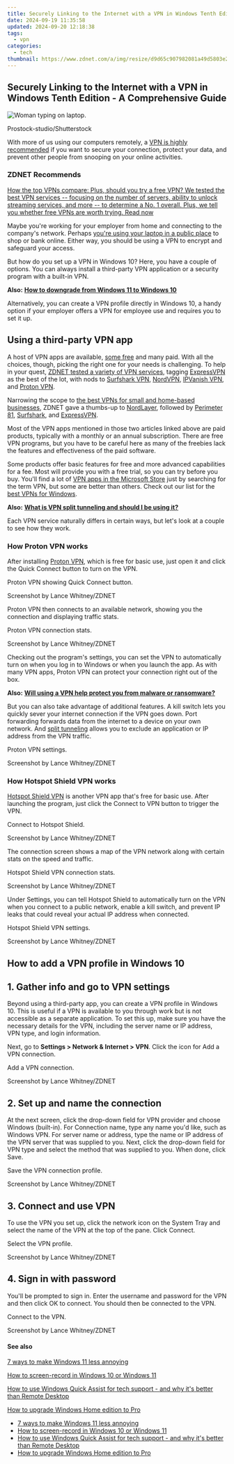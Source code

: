 ```yaml
---
title: Securely Linking to the Internet with a VPN in Windows Tenth Edition - A Comprehensive Guide
date: 2024-09-19 11:35:58
updated: 2024-09-20 12:18:38
tags:
  - vpn
categories:
  - tech
thumbnail: https://www.zdnet.com/a/img/resize/d9d65c907982081a49d5803e2cf5d6d365f08c33/2021/09/10/aa6b68a0-6821-4508-ad08-1495fdc63720/shutterstock-1660017136.jpg?width=278&height=156&fit=crop&auto=webp
---
```


## Securely Linking to the Internet with a VPN in Windows Tenth Edition - A Comprehensive Guide

![Woman typing on laptop.](https://www.zdnet.com/a/img/resize/5f1215c847d774fdacb17395f8a74fb44b411b57/2021/09/10/aa6b68a0-6821-4508-ad08-1495fdc63720/shutterstock-1660017136.jpg?auto=webp&width=1280)

Prostock-studio/Shutterstock

With more of us using our computers remotely, a [VPN is highly recommended](https://www.zdnet.com/article/what-is-a-vpn-and-how-does-it-work/) if you want to secure your connection, protect your data, and prevent other people from snooping on your online activities. 

### **ZDNET** Recommends

[How the top VPNs compare: Plus, should you try a free VPN? We tested the best VPN services -- focusing on the number of servers, ability to unlock streaming services, and more -- to determine a No. 1 overall. Plus, we tell you whether free VPNs are worth trying.  Read now](https://www.zdnet.com/article/best-vpn/)

Maybe you're working for your employer from home and connecting to the company's network. Perhaps [you're using your laptop in a public place](https://www.zdnet.com/article/connecting-to-public-wi-fi-heres-how-to-protect-your-data-and-your-device/) to shop or bank online. Either way, you should be using a VPN to encrypt and safeguard your access.

But how do you set up a VPN in Windows 10? Here, you have a couple of options. You can always install a third-party VPN application or a security program with a built-in VPN. 

**Also:** [**How to downgrade from Windows 11 to Windows 10**](https://www.zdnet.com/article/how-to-downgrade-from-windows-11-to-windows-10/)

Alternatively, you can create a VPN profile directly in Windows 10, a handy option if your employer offers a VPN for employee use and requires you to set it up.

## Using a third-party VPN app

A host of VPN apps are available, [some free](https://www.zdnet.com/article/best-free-vpn/) and many paid. With all the choices, though, picking the right one for your needs is challenging. To help in your quest, [ZDNET tested a variety of VPN services](https://www.zdnet.com/article/best-vpn/), tagging [ExpressVPN](https://go.expressvpn.com/c/159047/1330033/16063?&sharedid=zdnet&partnerpropertyid=1980086&u=https%3A%2F%2Fwww.expressvpn.com%2F&subId1=zd-%5F%5FCOM%5FCLICK%5FID%5F%5F-dtp) as the best of the lot, with nods to [Surfshark VPN](https://shop-links.co/link/?exclusive=1&publisher_slug=itechdaily19598&url=https%3A%2F%2Fget.surfshark.net%2Faff%255Fc%3Foffer%255Fid%3D786%26aff%255Fid%3D1511%26source%3Dzdnet%26aff%255Fsub%3Dzd-%255F%255FCOM%255FCLICK%255FID%255F%255F-dtp), [NordVPN](https://go.nordvpn.net/aff%5Fc?offer%5Fid=378&aff%5Fid=307&source=zdnet&aff%5Fsub=zd-%5F%5FCOM%5FCLICK%5FID%5F%5F-dtp), [IPVanish VPN](https://www.anrdoezrs.net/click-9041660-15197599-1647268487000?sid=zd-%5F%5FCOM%5FCLICK%5FID%5F%5F-dtp), and [Proton VPN](https://go.getproton.me/aff%5Fc?offer%5Fid=25&aff%5Fid=4706&source=ZDNET&aff%5Fsub=zd-%5F%5FCOM%5FCLICK%5FID%5F%5F-dtp). 

Narrowing the scope to [the best VPNs for small and home-based businesses](https://www.zdnet.com/article/best-vpn-for-small-and-home-based-businesses/), ZDNET gave a thumbs-up to [NordLayer](https://nordlayer.com/), followed by [Perimeter 81](https://shareasale.com/r.cfm?b=1595305&u=4338022&m=100200&afftrack=techidaily&urllink=https%3A%2F%2Fimp.i110150.net%2Fr5bmpn), [Surfshark](https://shop-links.co/link/?exclusive=1&publisher_slug=itechdaily19598&url=https%3A%2F%2Fget.surfshark.net%2Faff%255Fc%3Foffer%255Fid%3D786%26aff%255Fid%3D1511%26source%3Dzdnet%26aff%255Fsub%3Dzd-%255F%255FCOM%255FCLICK%255FID%255F%255F-dtp), and [ExpressVPN](https://go.expressvpn.com/c/159047/1330033/16063?&sharedid=zdnet&partnerpropertyid=1980086&u=https%3A%2F%2Fwww.expressvpn.com%2F&subId1=zd-%5F%5FCOM%5FCLICK%5FID%5F%5F-dtp).

Most of the VPN apps mentioned in those two articles linked above are paid products, typically with a monthly or an annual subscription. There are free VPN programs, but you have to be careful here as many of the freebies lack the features and effectiveness of the paid software.

Some products offer basic features for free and more advanced capabilities for a fee. Most will provide you with a free trial, so you can try before you buy. You'll find a lot of [VPN apps in the Microsoft Store](https://click.linksynergy.com/deeplink?id=IokOf8qagZo&mid=24542&u1=zd-%5F%5FCOM%5FCLICK%5FID%5F%5F-dtp&murl=https%3A%2F%2Fapps.microsoft.com%2Fstore%2Fsearch%2Fvpn) just by searching for the term VPN, but some are better than others. Check out our list for the [best VPNs for Windows](https://www.zdnet.com/article/best-vpn-for-windows-pc/).

**Also:** [**What is VPN split tunneling and should I be using it?**](https://www.zdnet.com/article/what-is-vpn-split-tunneling/)

Each VPN service naturally differs in certain ways, but let's look at a couple to see how they work.

### How Proton VPN works

After installing [Proton VPN](https://go.getproton.me/aff%5Fc?offer%5Fid=25&aff%5Fid=4706&source=ZDNET&aff%5Fsub=zd-%5F%5FCOM%5FCLICK%5FID%5F%5F-dtp), which is free for basic use, just open it and click the Quick Connect button to turn on the VPN.

Proton VPN showing Quick Connect button.

Screenshot by Lance Whitney/ZDNET

Proton VPN then connects to an available network, showing you the connection and displaying traffic stats.

Proton VPN connection stats.

Screenshot by Lance Whitney/ZDNET

Checking out the program's settings, you can set the VPN to automatically turn on when you log in to Windows or when you launch the app. As with many VPN apps, Proton VPN can protect your connection right out of the box. 

**Also:** [**Will using a VPN help protect you from malware or ransomware?**](https://www.zdnet.com/article/will-using-a-vpn-help-protect-me-from-malware-or-ransomware/)

But you can also take advantage of additional features. A kill switch lets you quickly sever your internet connection if the VPN goes down. Port forwarding forwards data from the internet to a device on your own network. And [split tunneling](https://www.zdnet.com/article/what-is-vpn-split-tunneling/) allows you to exclude an application or IP address from the VPN traffic.

Proton VPN settings.

Screenshot by Lance Whitney/ZDNET

### How Hotspot Shield VPN works

[Hotspot Shield VPN](https://hotspotshield.bvrd.net/c/159047/64013/1691?&sharedId=zdnet&u=https%3A%2F%2Fwww.hotspotshield.com%2F&subId1=zd-%5F%5FCOM%5FCLICK%5FID%5F%5F-dtp) is another VPN app that's free for basic use. After launching the program, just click the Connect to VPN button to trigger the VPN.

Connect to Hotspot Shield.

Screenshot by Lance Whitney/ZDNET

The connection screen shows a map of the VPN network along with certain stats on the speed and traffic.

Hotspot Shield VPN connection stats.

Screenshot by Lance Whitney/ZDNET

Under Settings, you can tell Hotspot Shield to automatically turn on the VPN when you connect to a public network, enable a kill switch, and prevent IP leaks that could reveal your actual IP address when connected.

Hotspot Shield VPN settings.

Screenshot by Lance Whitney/ZDNET

## How to add a VPN profile in Windows 10 

## 1\. Gather info and go to VPN settings

Beyond using a third-party app, you can create a VPN profile in Windows 10\. This is useful if a VPN is available to you through work but is not accessible as a separate application. To set this up, make sure you have the necessary details for the VPN, including the server name or IP address, VPN type, and login information.

Next, go to **Settings > Network & Internet > VPN**. Click the icon for Add a VPN connection.

Add a VPN connection.

Screenshot by Lance Whitney/ZDNET

## 2\. Set up and name the connection

At the next screen, click the drop-down field for VPN provider and choose Windows (built-in). For Connection name, type any name you'd like, such as Windows VPN. For server name or address, type the name or IP address of the VPN server that was supplied to you. Next, click the drop-down field for VPN type and select the method that was supplied to you. When done, click Save.

Save the VPN connection profile.

Screenshot by Lance Whitney/ZDNET

## 3\. Connect and use VPN

To use the VPN you set up, click the network icon on the System Tray and select the name of the VPN at the top of the pane. Click Connect.

Select the VPN profile.

Screenshot by Lance Whitney/ZDNET

## 4\. Sign in with password

You'll be prompted to sign in. Enter the username and password for the VPN and then click OK to connect. You should then be connected to the VPN.

Connect to the VPN.

Screenshot by Lance Whitney/ZDNET

#### See also

[7 ways to make Windows 11 less annoying](https://www.zdnet.com/article/seven-ways-to-make-windows-11-less-annoying/ "7 ways to make Windows 11 less annoying")

[How to screen-record in Windows 10 or Windows 11](https://www.zdnet.com/article/how-to-screen-record-in-windows-10-or-11/ "How to screen-record in Windows 10 or Windows 11")

[How to use Windows Quick Assist for tech support - and why it's better than Remote Desktop](https://www.zdnet.com/article/how-to-use-windows-quick-assist-for-tech-support-and-why-its-better-than-remote-desktop/ "How to use Windows Quick Assist for tech support - and why it's better than Remote Desktop")

[How to upgrade Windows Home edition to Pro](https://www.zdnet.com/article/how-to-upgrade-windows-home-edition-to-pro/ "How to upgrade Windows Home edition to Pro")

* [7 ways to make Windows 11 less annoying](https://www.zdnet.com/article/seven-ways-to-make-windows-11-less-annoying/ "7 ways to make Windows 11 less annoying")
* [How to screen-record in Windows 10 or Windows 11](https://www.zdnet.com/article/how-to-screen-record-in-windows-10-or-11/ "How to screen-record in Windows 10 or Windows 11")
* [How to use Windows Quick Assist for tech support - and why it's better than Remote Desktop](https://www.zdnet.com/article/how-to-use-windows-quick-assist-for-tech-support-and-why-its-better-than-remote-desktop/ "How to use Windows Quick Assist for tech support - and why it's better than Remote Desktop")
* [How to upgrade Windows Home edition to Pro](https://www.zdnet.com/article/how-to-upgrade-windows-home-edition-to-pro/ "How to upgrade Windows Home edition to Pro")

<ins class="adsbygoogle"
     style="display:block"
     data-ad-format="autorelaxed"
     data-ad-client="ca-pub-7571918770474297"
     data-ad-slot="1223367746"></ins>



<ins class="adsbygoogle"
     style="display:block"
     data-ad-client="ca-pub-7571918770474297"
     data-ad-slot="8358498916"
     data-ad-format="auto"
     data-full-width-responsive="true"></ins>
